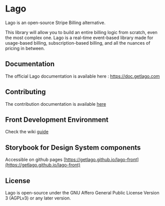 # Lago

Lago is an open-source Stripe Billing alternative.

This library will allow you to build an entire billing logic from scratch, even the most complex one. Lago is a real-time event-based library made for usage-based billing, subscription-based billing, and all the nuances of pricing in between.

## Documentation

The official Lago documentation is available here : https://doc.getlago.com

## Contributing

The contribution documentation is available [here](https://github.com/getlago/lago-front/blob/main/CONTRIBUTING.md)

## Front Development Environment

Check the wiki [guide](https://github.com/getlago/lago-front/wiki)

## Storybook for Design System components

Accessible on github pages [https://getlago.github.io/lago-front](https://getlago.github.io/lago-front)

## License

Lago is open-source under the GNU Affero General Public License Version 3 (AGPLv3) or any later version.
